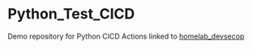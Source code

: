 # Python_Test_CICD
Demo repository for Python CICD Actions linked to [homelab_devsecop](https://github.com/initcyber/homelab_devsecop)
